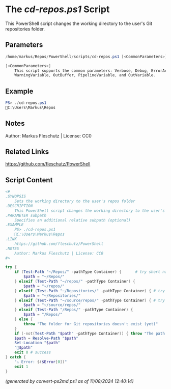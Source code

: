 The *cd-repos.ps1* Script
===========================

This PowerShell script changes the working directory to the user's Git repositories folder.

Parameters
----------
```powershell
/home/markus/Repos/PowerShell/scripts/cd-repos.ps1 [<CommonParameters>]

[<CommonParameters>]
    This script supports the common parameters: Verbose, Debug, ErrorAction, ErrorVariable, WarningAction, 
    WarningVariable, OutBuffer, PipelineVariable, and OutVariable.
```

Example
-------
```powershell
PS> ./cd-repos.ps1
📂C:\Users\Markus\Repos

```

Notes
-----
Author: Markus Fleschutz | License: CC0

Related Links
-------------
https://github.com/fleschutz/PowerShell

Script Content
--------------
```powershell
<#
.SYNOPSIS
	Sets the working directory to the user's repos folder
.DESCRIPTION
	This PowerShell script changes the working directory to the user's Git repositories folder.
.PARAMETER subpath
	Specifies an additional relative subpath (optional)
.EXAMPLE
	PS> ./cd-repos.ps1
	📂C:\Users\Markus\Repos
.LINK
	https://github.com/fleschutz/PowerShell
.NOTES
	Author: Markus Fleschutz | License: CC0
#>

try {
	if (Test-Path "~/Repos/" -pathType Container) {		 # try short name
		$path = "~/Repos/"
	} elseif (Test-Path "~/repos/" -pathType Container) {
		$path = "~/repos/"
	} elseif (Test-Path "~/Repositories/" -pathType Container) { # try long name
		$path = "~/Repositories/"
	} elseif (Test-Path "~/source/repos/" -pathType Container) { # try Visual Studio default
		$path = "~/source/repos/"
	} elseif (Test-Path "/Repos/" -pathType Container) {
		$path = "/Repos/"
	} else {
		throw "The folder for Git repositories doesn't exist (yet)"
	}
	if (-not(Test-Path "$path" -pathType Container)) { throw "The path to 📂$path doesn't exist (yet)" }
	$path = Resolve-Path "$path"
	Set-Location "$path"
	"📂$path"
	exit 0 # success
} catch {
	"⚠️ Error: $($Error[0])"
	exit 1
}
```

*(generated by convert-ps2md.ps1 as of 11/08/2024 12:40:14)*
